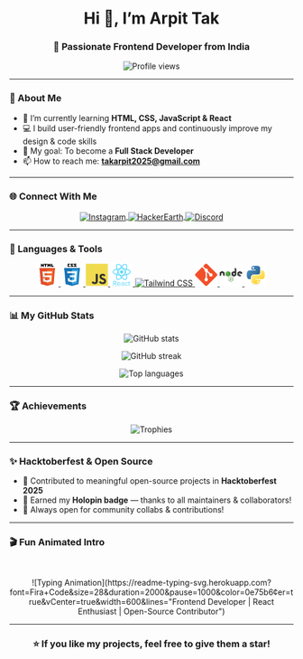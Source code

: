 <!-- ====== PROFILE HEADER ====== -->
<h1 align="center">Hi 👋, I’m Arpit Tak</h1>
<h3 align="center">🚀 Passionate Frontend Developer from India</h3>

<p align="center">
  <img src="https://komarev.com/ghpvc/?username=arpittak027&label=Profile%20Views&color=0e75b6&style=flat" alt="Profile views" />
</p>

---

### 💫 About Me  
- 🌱 I’m currently learning **HTML, CSS, JavaScript & React**  
- 💻 I build user-friendly frontend apps and continuously improve my design & code skills  
- 🎯 My goal: To become a **Full Stack Developer**  
- 📫 How to reach me: **takarpit2025@gmail.com**

---

### 🌐 Connect With Me  
<p align="center">
  <a href="https://instagram.com/arpittak.dev" target="_blank">
    <img align="center" src="https://raw.githubusercontent.com/rahuldkjain/github-profile-readme-generator/master/src/images/icons/Social/instagram.svg" alt="Instagram" height="30" width="40" />
  </a>
  <a href="https://www.hackerearth.com/@takarpit777" target="_blank">
    <img align="center" src="https://raw.githubusercontent.com/rahuldkjain/github-profile-readme-generator/master/src/images/icons/Social/hackerearth.svg" alt="HackerEarth" height="30" width="40" />
  </a>
  <a href="https://discord.gg/arpittak1399" target="_blank">
    <img align="center" src="https://raw.githubusercontent.com/rahuldkjain/github-profile-readme-generator/master/src/images/icons/Social/discord.svg" alt="Discord" height="30" width="40" />
  </a>
</p>

---

### 🧠 Languages & Tools  
<p align="center">
  <a href="https://www.w3.org/html/" target="_blank" rel="noreferrer">
    <img src="https://raw.githubusercontent.com/devicons/devicon/master/icons/html5/html5-original-wordmark.svg" alt="HTML5" width="40" height="40"/>
  </a>
  <a href="https://www.w3schools.com/css/" target="_blank" rel="noreferrer">
    <img src="https://raw.githubusercontent.com/devicons/devicon/master/icons/css3/css3-original-wordmark.svg" alt="CSS3" width="40" height="40"/>
  </a>
  <a href="https://developer.mozilla.org/en-US/docs/Web/JavaScript" target="_blank" rel="noreferrer">
    <img src="https://raw.githubusercontent.com/devicons/devicon/master/icons/javascript/javascript-original.svg" alt="JavaScript" width="40" height="40"/>
  </a>
  <a href="https://reactjs.org/" target="_blank" rel="noreferrer">
    <img src="https://raw.githubusercontent.com/devicons/devicon/master/icons/react/react-original-wordmark.svg" alt="React" width="40" height="40"/>
  </a>
  <a href="https://tailwindcss.com/" target="_blank" rel="noreferrer">
    <img src="https://www.vectorlogo.zone/logos/tailwindcss/tailwindcss-icon.svg" alt="Tailwind CSS" width="40" height="40"/>
  </a>
  <a href="https://git-scm.com/" target="_blank" rel="noreferrer">
    <img src="https://raw.githubusercontent.com/devicons/devicon/master/icons/git/git-original.svg" alt="Git" width="40" height="40"/>
  </a>
  <a href="https://nodejs.org" target="_blank" rel="noreferrer">
    <img src="https://raw.githubusercontent.com/devicons/devicon/master/icons/nodejs/nodejs-original-wordmark.svg" alt="Node.js" width="40" height="40"/>
  </a>
  <a href="https://www.python.org" target="_blank" rel="noreferrer">
    <img src="https://raw.githubusercontent.com/devicons/devicon/master/icons/python/python-original.svg" alt="Python" width="40" height="40"/>
  </a>
</p>

---

### 📊 My GitHub Stats  
<p align="center">
  <img src="https://github-readme-stats.vercel.app/api?username=arpittak027&show_icons=true&theme=tokyonight" alt="GitHub stats" />
</p>

<p align="center">
  <img src="https://github-readme-streak-stats.herokuapp.com/?user=arpittak027&theme=tokyonight" alt="GitHub streak" />
</p>

<p align="center">
  <img src="https://github-readme-stats.vercel.app/api/top-langs?username=arpittak027&show_icons=true&locale=en&layout=compact&theme=tokyonight" alt="Top languages" />
</p>

---

### 🏆 Achievements  
<p align="center">
  <img src="https://github-profile-trophy.vercel.app/?username=arpittak027&theme=onedark&no-frame=true&margin-w=15" alt="Trophies" />
</p>

---

### ✨ Hacktoberfest & Open Source  
- 🌟 Contributed to meaningful open-source projects in **Hacktoberfest 2025**  
- 🏅 Earned my **Holopin badge** — thanks to all maintainers & collaborators!  
- 🤝 Always open for community collabs & contributions!

---

### 🎬 Fun Animated Intro  
<br />
<p align="center">
  ![Typing Animation](https://readme-typing-svg.herokuapp.com?font=Fira+Code&size=28&duration=2000&pause=1000&color=0e75b6&center=true&vCenter=true&width=600&lines="Frontend Developer | React Enthusiast | Open-Source Contributor")
</p>

---

<h3 align="center">⭐ If you like my projects, feel free to give them a star!</h3>
